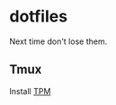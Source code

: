 # dotfiles

Next time don't lose them.

## Tmux

Install [TPM](https://github.com/tmux-plugins/tpm)
